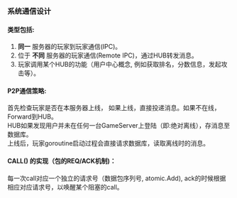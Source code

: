 ### 系统通信设计

#### 类型包括:

1. __同一__ 服务器的玩家到玩家通信(IPC)。
2. 位于 __不同__ 服务器的玩家通信(Remote IPC)，通过HUB转发消息。
3. 玩家调用某个HUB的功能（用户中心概念, 例如获取排名，分数信息，发起攻击等）。

#### P2P通信策略:   
首先检查玩家是否在本服务器上线， 如果上线，直接投递消息。如果不在线，Forward到HUB。    
HUB如果发现用户并未在任何一台GameServer上登陆（即:绝对离线），存消息至数据库。    
上线后，玩家goroutine启动过程会直接请求数据库，读取离线时的消息。      

#### CALL() 的实现（包的REQ/ACK机制)：
每一次call对应一个独立的请求号（数据包序列号, atomic.Add), ack的时候根据相应对应请求号，以唤醒某个阻塞的call。    
